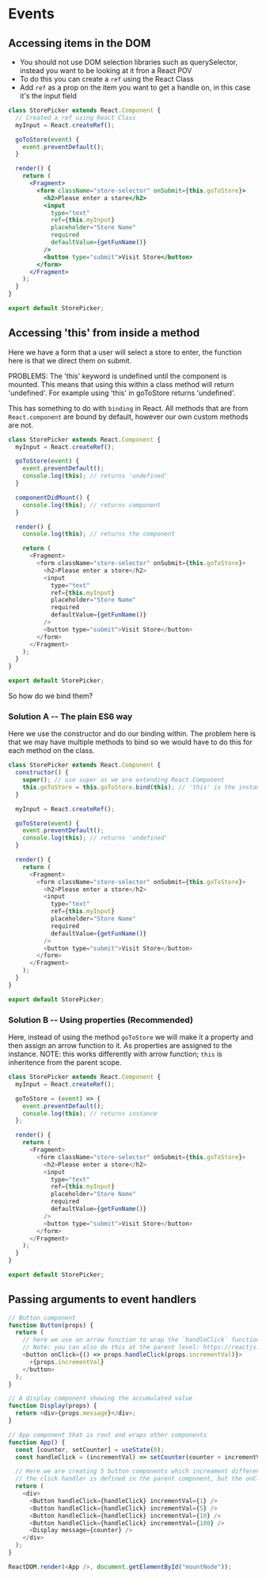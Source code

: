 # Events

## Accessing items in the DOM

- You should not use DOM selection libraries such as querySelector, instead you want to be looking at it fron a React POV
- To do this you can create a `ref` using the React Class
- Add `ref` as a prop on the item you want to get a handle on, in this case it's the input field

```jsx
class StorePicker extends React.Component {
  // Created a ref using React Class
  myInput = React.createRef();

  goToStore(event) {
    event.preventDefault();
  }

  render() {
    return (
      <Fragment>
        <form className="store-selector" onSubmit={this.goToStore}>
          <h2>Please enter a store</h2>
          <input
            type="text"
            ref={this.myInput}
            placeholder="Store Name"
            required
            defaultValue={getFunName()}
          />
          <button type="submit">Visit Store</button>
        </form>
      </Fragment>
    );
  }
}

export default StorePicker;
```

## Accessing 'this' from inside a method

Here we have a form that a user will select a store to enter, the function here is that we direct them on submit.

PROBLEMS: The 'this' keyword is undefined until the component is mounted. This means that using this within a class method will return 'undefined'. For example using 'this' in goToStore returns 'undefined'.

This has something to do with `binding` in React. All methods that are from `React.component` are bound by default, however our own custom methods are not.

```js
class StorePicker extends React.Component {
  myInput = React.createRef();

  goToStore(event) {
    event.preventDefault();
    console.log(this); // returns 'undefined'
  }

  componentDidMount() {
    console.log(this); // returns component
  }

  render() {
    console.log(this); // returns the component

    return (
      <Fragment>
        <form className="store-selector" onSubmit={this.goToStore}>
          <h2>Please enter a store</h2>
          <input
            type="text"
            ref={this.myInput}
            placeholder="Store Name"
            required
            defaultValue={getFunName()}
          />
          <button type="submit">Visit Store</button>
        </form>
      </Fragment>
    );
  }
}

export default StorePicker;
```

So how do we bind them?

### Solution A -- The plain ES6 way

Here we use the constructor and do our binding within. The problem here is that we may have multiple methods to bind so we would have to do this for each method on the class.

```js
class StorePicker extends React.Component {
  constructor() {
    super(); // use super as we are extending React.Component
    this.goToStore = this.goToStore.bind(this); // 'this' is the instance of store picker
  }

  myInput = React.createRef();

  goToStore(event) {
    event.preventDefault();
    console.log(this); // returns 'undefined'
  }

  render() {
    return (
      <Fragment>
        <form className="store-selector" onSubmit={this.goToStore}>
          <h2>Please enter a store</h2>
          <input
            type="text"
            ref={this.myInput}
            placeholder="Store Name"
            required
            defaultValue={getFunName()}
          />
          <button type="submit">Visit Store</button>
        </form>
      </Fragment>
    );
  }
}

export default StorePicker;
```

### Solution B -- Using properties (Recommended)

Here, instead of using the method `goToStore` we will make it a property and then assign an arrow function to it. As properties are assigned to the instance. NOTE: this works differently with arrow function; `this` is inheritence from the parent scope.

```js
class StorePicker extends React.Component {
  myInput = React.createRef();

  goToStore = (event) => {
    event.preventDefault();
    console.log(this); // returns instance
  };

  render() {
    return (
      <Fragment>
        <form className="store-selector" onSubmit={this.goToStore}>
          <h2>Please enter a store</h2>
          <input
            type="text"
            ref={this.myInput}
            placeholder="Store Name"
            required
            defaultValue={getFunName()}
          />
          <button type="submit">Visit Store</button>
        </form>
      </Fragment>
    );
  }
}

export default StorePicker;
```

## Passing arguments to event handlers

```js
// Button component
function Button(props) {
  return (
    // here we use an arrow function to wrap the `handleClick` function so that we are passing a reference and not invoking it
    // Note: you can also do this at the parent level: https://reactjs.org/docs/handling-events.html#passing-arguments-to-event-handlers
    <button onClick={() => props.handleClick(props.incrementVal)}>
      +{props.incrementVal}
    </button>
  );
}

// A display component showing the accumulated value
function Display(props) {
  return <div>{props.message}</div>;
}

// App component that is root and wraps other components
function App() {
  const [counter, setCounter] = useState(0);
  const handleClick = (incrementVal) => setCounter(counter + incrementVal);

  // Here we are creating 5 button components which increament different amount according to their `incrementVal` prop
  // the click handler is defined in the parent component, but the onClick handler is inside each button component
  return (
    <div>
      <Button handleClick={handleClick} incrementVal={1} />
      <Button handleClick={handleClick} incrementVal={5} />
      <Button handleClick={handleClick} incrementVal={10} />
      <Button handleClick={handleClick} incrementVal={100} />
      <Display message={counter} />
    </div>
  );
}

ReactDOM.render(<App />, document.getElementById("mountNode"));
```
